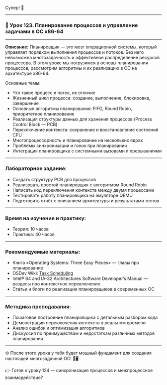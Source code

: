 Супер! 🚀

---

### 🔹 Урок 123. Планирование процессов и управление задачами в ОС x86-64

---

**Описание:**
Планировщик — это мозг операционной системы, который управляет порядком выполнения процессов и потоков. Без него невозможна многозадачность и эффективное распределение ресурсов процессора. В этом уроке мы погрузимся в основы планирования процессов, рассмотрим алгоритмы и их реализацию в ОС на архитектуре x86-64.

Основные темы:

* Что такое процесс и поток, их отличие
* Жизненный цикл процесса: создание, выполнение, блокировка, завершение
* Основные алгоритмы планирования: FIFO, Round Robin, приоритетное планирование
* Реализация структуры данных для хранения процессов (Process Control Block — PCB)
* Переключение контекста: сохранение и восстановление состояний CPU
* Многопроцессорность и планирование на нескольких ядрах
* Проблемы синхронизации и гонок при планировании
* Интеграция планировщика с системными вызовами и прерываниями

---

### Лабораторное задание:

* Создать структуру PCB для процессов
* Реализовать простой планировщик с алгоритмом Round Robin
* Написать код переключения контекста между двумя процессами
* Тестировать работу планировщика на эмуляторе QEMU
* Подготовить отчёт с описанием архитектуры и результатами тестов

---

### Время на изучение и практику:

* Теория: 10 часов
* Практика: 40 часов

---

### Рекомендуемые материалы:

* Книга «Operating Systems: Three Easy Pieces» — главы про планирование
* OSDev Wiki: [Task Scheduling](https://wiki.osdev.org/Task_Switching)
* Intel® 64 and IA-32 Architectures Software Developer’s Manual — разделы про контекстное переключение
* Статьи и блоги по реализации планировщиков в современных ОС

---

### Методика преподавания:

* Пошаговое построение планировщика с детальным разбором кода
* Демонстрации переключения контекста в реальном времени
* Анализ ошибок и оптимизация алгоритмов
* Дискуссия по преимуществам и недостаткам различных методов планирования

---

⚙️ После этого урока у тебя будет мощный фундамент для создания настоящей многозадачной ОС! 💪🖥️

👉 Готов к уроку 124 — синхронизация процессов и межпроцессное взаимодействие?
